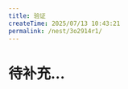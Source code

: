 ```yaml
---
title: 验证
createTime: 2025/07/13 10:43:21
permalink: /nest/3o2914r1/
---
```


<!-- # NestJS 验证

::: details 目录
[[toc]]
:::

## 验证{#validation} -->

# 待补充...